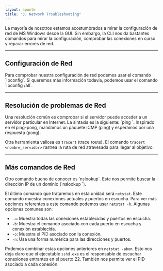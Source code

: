 ```yaml
---
layout: apunte
title: "3. Network Troubleshooting"
---
```


La mayoría de nosotros estamos acostumbrados a mirar la configuración de red de MS Windows desde la GUI. Sin embargo, la CLI nos da bastantes comandos para mirar la configuración, comprobar las conexiones en curso y reparar errores de red.

------------------
<h2>Configuración de Red</h2>
Para comprobar nuestra configuración de red podemos usar el comando `ipconfig`. Si queremos más información todavía, podemos usar el comando `ipconfig /all`.

-----------------------
<h2>Resolución de problemas de Red</h2>
Una resolución común es comprobar si el servidor puede acceder a un servidor particular en Internet. La sintaxis es la siguiente: `ping <nombre_servidor>`. Inspirado en el ping-pong, mandamos un paquete ICMP (ping) y esperamos por una respuesta (pong).

Otra herramienta valiosa es `tracert` (trace route). El comando `tracert <nombre_servidor>` rastrea la ruta de red atravesada para llegar al objetivo.

-----------------------
<h2>Más comandos de Red</h2>
Otro comando bueno de conocer es `nslookup`. Este nos permite buscar la dirección IP de un dominio (`nslookup <nombre_servidor>`).

El último comando que trataremos en esta unidad será `netstat`. Este comando muestra conexiones actuales y puertos en escucha. Para ver más opciones referentes a este comando podemos usar `netstat -h`. Algunas opciones comunes son:

- `-a`: Muestra todas las conexiones establecidas y puertos en escucha.
- `-b`: Muestra el comando asociado con cada puerto en escucha y conexión establecida.
- `-o`: Muestra el PID asociado con la conexión.
- `-n`: Usa una forma numérica para las direcciones y puertos.

Podemos combinar estas opciones anteriores en `netstat -abon`. Esto nos deja claro que el ejecutable `sshd.exe` es el responsable de escuchar conexiones entrantes en el puerto 22. También nos permite ver el PID asociado a cada conexión.